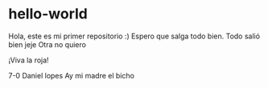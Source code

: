 # hello-world
Hola, este es mi primer repositorio :) Espero que salga todo bien. Todo salió bien jeje
Otra  no quiero

¡Viva la roja!

7-0 Daniel lopes
Ay mi madre el bicho
